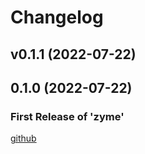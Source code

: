 # Changelog

<!--next-version-placeholder-->

## v0.1.1 (2022-07-22)


## 0.1.0 (2022-07-22)

### First Release of 'zyme'



<!-- Markdown link & img dfn's -->

[github](https://github.com/Stephen-RA-King/zyme)
